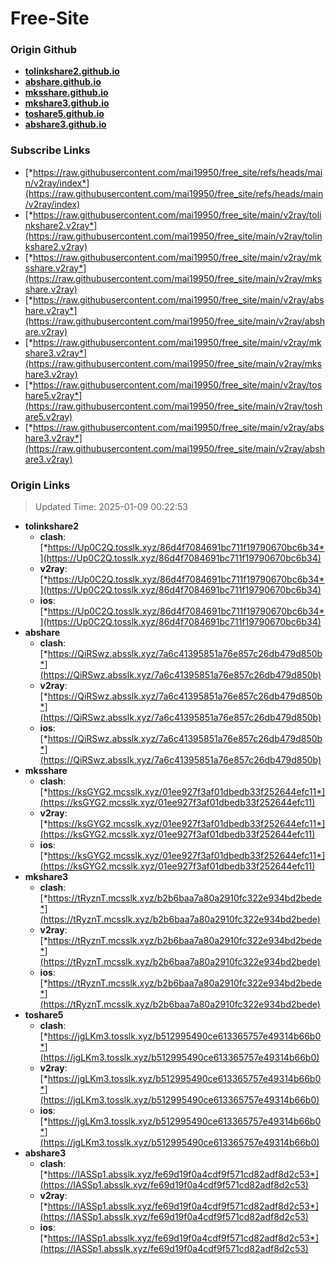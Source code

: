 # Free-Site

### Origin Github

- [**tolinkshare2.github.io**](https://github.com/tolinkshare2/tolinkshare2.github.io)
- [**abshare.github.io**](https://github.com/abshare/abshare.github.io)
- [**mksshare.github.io**](https://github.com/mksshare/mksshare.github.io)
- [**mkshare3.github.io**](https://github.com/mkshare3/mkshare3.github.io)
- [**toshare5.github.io**](https://github.com/toshare5/toshare5.github.io)
- [**abshare3.github.io**](https://github.com/abshare3/abshare3.github.io)

### Subscribe Links

- [*https://raw.githubusercontent.com/mai19950/free_site/refs/heads/main/v2ray/index*](https://raw.githubusercontent.com/mai19950/free_site/refs/heads/main/v2ray/index)
- [*https://raw.githubusercontent.com/mai19950/free_site/main/v2ray/tolinkshare2.v2ray*](https://raw.githubusercontent.com/mai19950/free_site/main/v2ray/tolinkshare2.v2ray)
- [*https://raw.githubusercontent.com/mai19950/free_site/main/v2ray/mksshare.v2ray*](https://raw.githubusercontent.com/mai19950/free_site/main/v2ray/mksshare.v2ray)
- [*https://raw.githubusercontent.com/mai19950/free_site/main/v2ray/abshare.v2ray*](https://raw.githubusercontent.com/mai19950/free_site/main/v2ray/abshare.v2ray)
- [*https://raw.githubusercontent.com/mai19950/free_site/main/v2ray/mkshare3.v2ray*](https://raw.githubusercontent.com/mai19950/free_site/main/v2ray/mkshare3.v2ray)
- [*https://raw.githubusercontent.com/mai19950/free_site/main/v2ray/toshare5.v2ray*](https://raw.githubusercontent.com/mai19950/free_site/main/v2ray/toshare5.v2ray)
- [*https://raw.githubusercontent.com/mai19950/free_site/main/v2ray/abshare3.v2ray*](https://raw.githubusercontent.com/mai19950/free_site/main/v2ray/abshare3.v2ray)

### Origin Links

> Updated Time: 2025-01-09 00:22:53

- **tolinkshare2**
  - **clash**: [*https://Up0C2Q.tosslk.xyz/86d4f7084691bc711f19790670bc6b34*](https://Up0C2Q.tosslk.xyz/86d4f7084691bc711f19790670bc6b34)
  - **v2ray**: [*https://Up0C2Q.tosslk.xyz/86d4f7084691bc711f19790670bc6b34*](https://Up0C2Q.tosslk.xyz/86d4f7084691bc711f19790670bc6b34)
  - **ios**: [*https://Up0C2Q.tosslk.xyz/86d4f7084691bc711f19790670bc6b34*](https://Up0C2Q.tosslk.xyz/86d4f7084691bc711f19790670bc6b34)
- **abshare**
  - **clash**: [*https://QiRSwz.absslk.xyz/7a6c41395851a76e857c26db479d850b*](https://QiRSwz.absslk.xyz/7a6c41395851a76e857c26db479d850b)
  - **v2ray**: [*https://QiRSwz.absslk.xyz/7a6c41395851a76e857c26db479d850b*](https://QiRSwz.absslk.xyz/7a6c41395851a76e857c26db479d850b)
  - **ios**: [*https://QiRSwz.absslk.xyz/7a6c41395851a76e857c26db479d850b*](https://QiRSwz.absslk.xyz/7a6c41395851a76e857c26db479d850b)
- **mksshare**
  - **clash**: [*https://ksGYG2.mcsslk.xyz/01ee927f3af01dbedb33f252644efc11*](https://ksGYG2.mcsslk.xyz/01ee927f3af01dbedb33f252644efc11)
  - **v2ray**: [*https://ksGYG2.mcsslk.xyz/01ee927f3af01dbedb33f252644efc11*](https://ksGYG2.mcsslk.xyz/01ee927f3af01dbedb33f252644efc11)
  - **ios**: [*https://ksGYG2.mcsslk.xyz/01ee927f3af01dbedb33f252644efc11*](https://ksGYG2.mcsslk.xyz/01ee927f3af01dbedb33f252644efc11)
- **mkshare3**
  - **clash**: [*https://tRyznT.mcsslk.xyz/b2b6baa7a80a2910fc322e934bd2bede*](https://tRyznT.mcsslk.xyz/b2b6baa7a80a2910fc322e934bd2bede)
  - **v2ray**: [*https://tRyznT.mcsslk.xyz/b2b6baa7a80a2910fc322e934bd2bede*](https://tRyznT.mcsslk.xyz/b2b6baa7a80a2910fc322e934bd2bede)
  - **ios**: [*https://tRyznT.mcsslk.xyz/b2b6baa7a80a2910fc322e934bd2bede*](https://tRyznT.mcsslk.xyz/b2b6baa7a80a2910fc322e934bd2bede)
- **toshare5**
  - **clash**: [*https://jgLKm3.tosslk.xyz/b512995490ce613365757e49314b66b0*](https://jgLKm3.tosslk.xyz/b512995490ce613365757e49314b66b0)
  - **v2ray**: [*https://jgLKm3.tosslk.xyz/b512995490ce613365757e49314b66b0*](https://jgLKm3.tosslk.xyz/b512995490ce613365757e49314b66b0)
  - **ios**: [*https://jgLKm3.tosslk.xyz/b512995490ce613365757e49314b66b0*](https://jgLKm3.tosslk.xyz/b512995490ce613365757e49314b66b0)
- **abshare3**
  - **clash**: [*https://IASSp1.absslk.xyz/fe69d19f0a4cdf9f571cd82adf8d2c53*](https://IASSp1.absslk.xyz/fe69d19f0a4cdf9f571cd82adf8d2c53)
  - **v2ray**: [*https://IASSp1.absslk.xyz/fe69d19f0a4cdf9f571cd82adf8d2c53*](https://IASSp1.absslk.xyz/fe69d19f0a4cdf9f571cd82adf8d2c53)
  - **ios**: [*https://IASSp1.absslk.xyz/fe69d19f0a4cdf9f571cd82adf8d2c53*](https://IASSp1.absslk.xyz/fe69d19f0a4cdf9f571cd82adf8d2c53)
